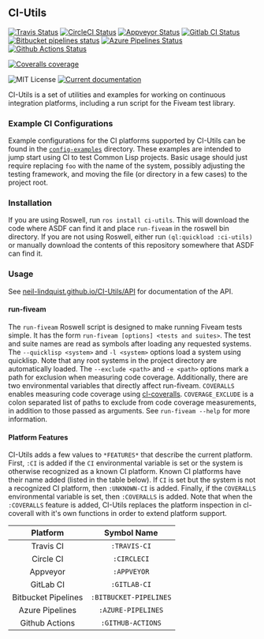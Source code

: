 ## CI-Utils

[![Travis Status](https://img.shields.io/badge/Build-Disabled-inactive?logo=Travis)](https://blog.travis-ci.com/2020-11-02-travis-ci-new-billing)
[![CircleCI Status](https://img.shields.io/circleci/build/github/neil-lindquist/CI-Utils/master?logo=CircleCI)](https://circleci.com/gh/neil-lindquist/CI-Utils)
[![Appveyor Status](https://ci.appveyor.com/api/projects/status/mm1swvm28hpp2oc5/branch/master?svg=true)](https://ci.appveyor.com/project/neil-lindquist/ci-utils/branch/master)
[![Gitlab CI Status](https://img.shields.io/gitlab/pipeline/neil-lindquist/CI-Utils/master?logo=Gitlab)](https://gitlab.com/neil-lindquist/CI-Utils/pipelines)
[![Bitbucket pipelines status](https://img.shields.io/bitbucket/pipelines/nlindqu1/ci-utils/master?logo=bitbucket)](https://bitbucket.org/nlindqu1/ci-utils/addon/pipelines/home#!/)
[![Azure Pipelines Status](https://img.shields.io/azure-devops/build/archer1mail/archer1mail/1/master?logo=azure%20pipelines)](https://dev.azure.com/archer1mail/archer1mail/_build?definitionId=1&_a=summary)
[![Github Actions Status](https://img.shields.io/github/actions/workflow/status/neil-lindquist/CI-Utils/ci.yml?logo=github)](https://github.com/neil-lindquist/CI-Utils/actions/workflows/ci.yml)

[![Coveralls coverage](https://img.shields.io/coveralls/github/neil-lindquist/CI-Utils?logo=coveralls)](https://coveralls.io/github/neil-lindquist/CI-Utils)

![MIT License](https://img.shields.io/github/license/neil-lindquist/linear-programming.svg?color=informational)
[![Current documentation](https://img.shields.io/badge/docs-current-informational.svg)](https://neil-lindquist.github.io/CI-Utils/)

CI-Utils is a set of utilities and examples for working on continuous integration platforms, including a run script for the Fiveam test library.

### Example CI Configurations
Example configurations for the CI platforms supported by CI-Utils can be found in the [`config-examples`](https://github.com/neil-lindquist/CI-Utils/tree/master/config-examples) directory.
These examples are intended to jump start using CI to test Common Lisp projects.
Basic usage should just require replacing `foo` with the name of the system, possibly adjusting the testing framework, and moving the file (or directory in a few cases) to the project root.


### Installation
If you are using Roswell, run `ros install ci-utils`.
This will download the code where ASDF can find it and place `run-fiveam` in the roswell bin directory.
If you are not using Roswell, either run `(ql:quickload :ci-utils)` or manually download the contents of this repository somewhere that ASDF can find it.

### Usage

See [neil-lindquist.github.io/CI-Utils/API](https://neil-lindquist.github.io/CI-Utils/API) for documentation of the API.

#### run-fiveam

The `run-fiveam` Roswell script is designed to make running Fiveam tests simple.
It has the form `run-fiveam [options] <tests and suites>`.
The test and suite names are read as symbols after loading any requested systems.
The `--quicklisp <system>` and `-l <system>` options load a system using quicklisp.
Note that any root systems in the project directory are automatically loaded.
The `--exclude <path>` and `-e <path>` options mark a path for exclusion when measuring code coverage.
Additionally, there are two environmental variables that directly affect run-fiveam.
`COVERALLS` enables measuring code coverage using [cl-coveralls](https://github.com/fukamachi/cl-coveralls/).
`COVERAGE_EXCLUDE` is a colon separated list of paths to exclude from code coverage measurements, in addition to those passed as arguments.
See `run-fiveam --help` for more information.

#### Platform Features

CI-Utils adds a few values to `*FEATURES*` that describe the current platform.
First, `:CI` is added if the `CI` environmental variable is set or the system is otherwise recognized as a known CI platform.
Known CI platforms have their name added (listed in the table below).
If `CI` is set but the system is not a recognized CI platform, then `:UNKNOWN-CI` is added.
Finally, if the `COVERALLS` environmental variable is set, then `:COVERALLS` is added.
Note that when the `:COVERALLS` feature is added, CI-Utils replaces the platform inspection in cl-coverall with it's own functions in order to extend platform support.

| Platform  |  Symbol Name |
|:---------:|:------------:|
| Travis CI | `:TRAVIS-CI` |
| Circle CI | `:CIRCLECI`  |
| Appveyor  | `:APPVEYOR`  |
| GitLab CI | `:GITLAB-CI` |
| Bitbucket Pipelines | `:BITBUCKET-PIPELINES` |
|   Azure Pipelines   |   `:AZURE-PIPELINES`   |
|    Github Actions   |    `:GITHUB-ACTIONS`   |

